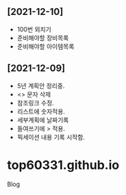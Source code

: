 ## [2021-12-10]
- 100번 외치기
- 준비해야할 장비목록
- 준비해야할 아이템목록

## [2021-12-09]
- 5년 계획안 정리중.
- <> 문자 삭제
- 참조링크 수정.
- 리스트에 숫자적용.
- 세부계획에 날짜기록
- 들여쓰기에 > 적용.
- 픽세이션 내용 기록 시작함.

# top60331.github.io
Blog
